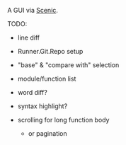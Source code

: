 A GUI via [Scenic](https://github.com/boydm/scenic).

TODO:

- line diff
- Runner.Git.Repo setup
- "base" & "compare with" selection
- module/function list

- word diff?
- syntax highlight?

- scrolling for long function body
  - or pagination
